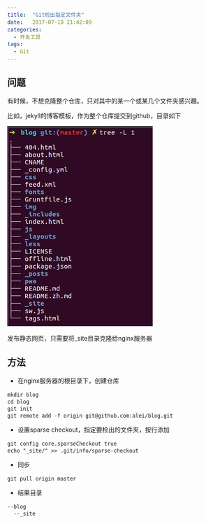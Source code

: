 ```yaml
---
title:  "Git检出指定文件夹"
date:   2017-07-18 21:42:09
categories:
  - 开发工具
tags:
  - Git
---
```


## 问题
有时候，不想克隆整个仓库，只对其中的某一个或某几个文件夹感兴趣。

比如，jekyll的博客模板，作为整个仓库提交到github，目录如下

![jekyll博客目录](../../.vuepress/public/img/in-post/20170718214711-jekll-blog-tree.jpg)

发布静态网页，只需要将_site目录克隆给nginx服务器

## 方法

* 在nginx服务器的根目录下，创建仓库
```shell
mkdir blog
cd blog
git init
git remote add -f origin git@github.com:alei/blog.git
```

* 设置sparse checkout，指定要检出的文件夹，按行添加
```shell
git config core.sparseCheckout true
echo "_site/" >> .git/info/sparse-checkout
```


* 同步
```shell
git pull origin master
```


* 结果目录
```shell
--blog
  --_site
```
